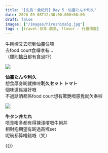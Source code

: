 ```yaml
---
title: '[広島！食紀行] Day 5：仙臺たんや利久'
date: 2020-09-08T12:30:00.000+08:00
draft: false
images: ["/images/hiroshima5g.jpg"]
tags : [travel-日本-廣島, flavor - 行膳積腹]
---
```


牛脷控又去唔到仙臺住嘛  
去food court食囉唯有...  
（雖則[擒日](https://hidie.net/hiroshima4d/)都有食過吓）  

![](/images/hiroshima5g1.jpg)

**仙臺たんや利久**  
想食厚身啲就揀咗**利久セット トマト**  
個味道係幾好嘅  
不過話晒都係food court想有驚艷嘅感覺就欠奉啦  

![](/images/hiroshima5g2.jpg)

**牛タン丼たれ**  
唔食咁多都有得揀淺嚐嘅牛脷丼  
相對抱期望有啲過高嘅set  
呢碗都算唔錯嘅（笑）  

{{<hiroshima>}}
